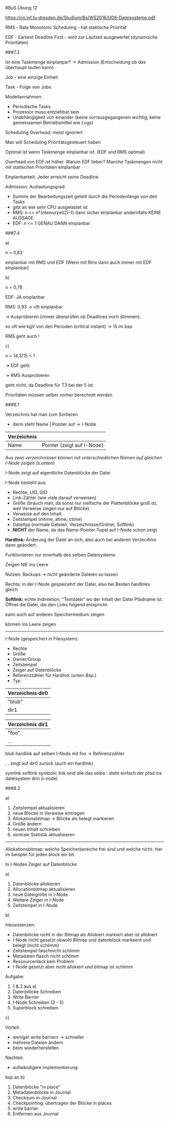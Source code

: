 #BuS Übung 12

https://os.inf.tu-dresden.de/Studium/Bs/WS2016/U08-Dateisysteme.pdf

RMS - Rate Monotonic Scheduling - hat statitsche Priorität

EDF - Earliest Deadline First - wird zur Laufzeit ausgewertet (dynamische Prioritäten)

###7.3

Ist eine Taskmenge einplanpar? -> Admission (Entscheidung ob das überhaupt laufen kann)

Job - eine einzige Einheit

Task - Folge von Jobs

Modellannahmen:
- Periodische Tasks
- Prozessor muss entziehbar sein
- Unabhängigkeit von einander (keine vorrausgegangenen wichtig; keine gemeinsamen Betriebsmittel wie Logs)

Scheduling Overhead: meist ignoriert

Man will Scheduling Prioritätsgesteuert haben

Optimal ist wenn Taskmenge einplanbar ist. (EDF und RMS optimal)

Overhead von EDF ist höher. Warum EDF lieber? Manche Taskmengen nicht mit statischen Prioritäten einplanbar

Einplanbarkeit: Jeder erreicht seine Deadline

Admission: Auslastungsgrad:

- Summe der Bearbeitungszeit geteilt durch die Periodenlänge von den Tasks
- gibt an wie sehr CPU ausgelastet ist
- RMS: n <= n*(ntewurzel(2)-1) dann sicher einplanbar andernfalls KEINE AUSSAGE
- EDF: n <= 1 GENAU DANN einplanbar

###7.4

a)

n = 0,83

einplanbar mit RMS und EDF (Wenn mit Rms dann auch immer mit EDF einplanbar)

b)

n = 0,78

EDF: JA einplanbar

RMS: 0,93 -> vllt einplanbar

-> Ausprobieren (immer überprüfen ob Deadlines noch stimmen):

so oft wie kgV von den Perioden (critical instant) -> 15 im bsp

RMS geht auch !

c)

n = 14,3/15 < 1

-> EDF geht

-> RMS Ausprobieren

geht nicht, da Deadline für T3 bei der 5 ist.

Prioritäten müssen selber vorher berechnet werden

###8.1

Verzeichnis hat man zum Sortieren
- darin steht Name | Pointer auf -> I-Node

| Verzeichnis | |
| :- | :- |
| Name | Pointer (zeigt auf I-Node) |

*Aus zwei verzeichnissen können mit unterschiedlichen Namen auf gleichen I-Node zeigen (s.unten)*

I-Node zeigt auf eigentliche Datenblöcke der Datei

I-Node besteht aus:
- Rechte, UID, GID
- Link-Zähler (wie viele darauf verweisen)
- Größe (brauch man, da sonst nur vielfache der Plattenblöcke groß ist, weil Verweise zeigen nur auf Blöcke)
- Verweise auf den Inhalt
- Zeitstempel (mtime, atime, ctime)
- Dateityp (normale Dateien, Verzeichnisse/Ordner, Softlink)
- **NICHT** der Name, da das Name-Pointer-Tupel auf I-Node schon zeigt

**Hardlink:** Änderung der Datei an sich, also auch bei anderen Verzecihnis dann geändert.

Funktionieren nur innerhalb des selben Dateisystems

Zeigen NIE ins Leere

Nutzen: Backups -> nicht geänderte Dateien so lassen

Rechte: in der I-Node gespeicehrt der Datei, also bei Beiden hardlinks gleich

**Softlink:** echte Indirektion; "Textdatei" wo der Inhalt der Datei Pfadname ist. Öffnet die Datei, die den Links folgend entspricht.

kann auch auf anderes Speichermedium zeigen

können ins Leere zeigen

---

I-Node (gespeichert in Filesystem):
- Rechte
- Größe
- Owner/Group
- Zeitstempel
- Zeiger auf Datenblöcke
- Referenzzähler für Hardlink (unten Bsp.)
- Typ


| Verzeichnis dir0     |
| :------------- |
| "blub"       |
| dir1  |

| Verzeichnis dir1    |
| :------------- |
| "foo"       |
| . . |

blub hardlink auf selben I-Node mit foo -> Referenzzähler

. . zeigt auf dir0 zurück (auch ein hardlink)

symlink softlink symbolic link sind alle das selbe : steht einfach der pfad ins dateisystem drin (i-node)

###8.2

a)
1. Zeitstempel aktualisieren
1. neue Blöcke in Verweise eintragen
1. Allokationsbitmap -> Blöcke als belegt markieren
1. Größe ändern
1. neuen Inhalt schreiben
1. zentrale Statistik aktualisieren

---

Allokationsbitmap: welche Speicherbereiche frei sind und welche nicht. hier im beispiel für jeden block ein bit.

In I-Nodes Zeiger auf Datenblöcke

a)

1. Datenblöcke allokieren
2. Allocationbitmap aktualisieren
3. neue Dateigröße in I-Node
4. Weitere Zeiger in I-Node
5. Zeitstempel in I-Node

b)

Inkosistenzen:
- Datenblöcke nicht in der Bitmap als Allokiert markiert aber ist allokiert
- I-Node nicht gesetzt obwohl Bitmap und datenblock markeerit und belegt (nicht schlimm)
- Zeitstempel falschnicht schlimm
- Metadaten flasch nicht schlimm
- Ressourcenlack kein Problem
- I-Node gesetzt aber nicht allokiert und bitmap ist schlimm

Aufgabe:
1. 1 & 2 aus a)
2. Datenblöcke Schreiben
3. Write Barrier
4. I-Node Schreiben (3 - 5)
5. Superblock schreiben

c)

Vorteil:
- weniger write barriers -> schneller
- mehrere Dateien ändern
- beim wiederherstellen

Nachteil:
- aufwändigere implementierung

bsp an b)
1. Datenblöcke "in place"
2. Metadatenblöcke in Journal
3. Checksum in Journal
4. Checkpointing: übertragen der Blöcke in places
5. write barrier
6. Entfernen aus Journal
